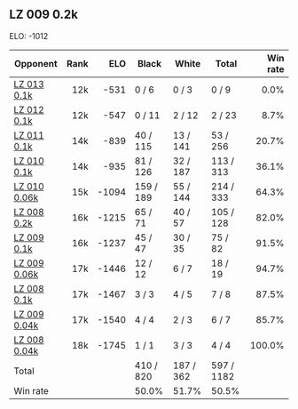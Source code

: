 ## LZ 009 0.2k ##

ELO: -1012

Opponent | Rank | ELO | Black | White | Total | Win rate
---------|-----:|----:|-------|-------|-------|-------:
[LZ 013 0.1k](LZ%20013%200.1k.md) | 12k | -531 | 0 / 6 | 0 / 3 | 0 / 9 | 0.0%
[LZ 012 0.1k](LZ%20012%200.1k.md) | 12k | -547 | 0 / 11 | 2 / 12 | 2 / 23 | 8.7%
[LZ 011 0.1k](LZ%20011%200.1k.md) | 14k | -839 | 40 / 115 | 13 / 141 | 53 / 256 | 20.7%
[LZ 010 0.1k](LZ%20010%200.1k.md) | 14k | -935 | 81 / 126 | 32 / 187 | 113 / 313 | 36.1%
[LZ 010 0.06k](LZ%20010%200.06k.md) | 15k | -1094 | 159 / 189 | 55 / 144 | 214 / 333 | 64.3%
[LZ 008 0.2k](LZ%20008%200.2k.md) | 16k | -1215 | 65 / 71 | 40 / 57 | 105 / 128 | 82.0%
[LZ 009 0.1k](LZ%20009%200.1k.md) | 16k | -1237 | 45 / 47 | 30 / 35 | 75 / 82 | 91.5%
[LZ 009 0.06k](LZ%20009%200.06k.md) | 17k | -1446 | 12 / 12 | 6 / 7 | 18 / 19 | 94.7%
[LZ 008 0.1k](LZ%20008%200.1k.md) | 17k | -1467 | 3 / 3 | 4 / 5 | 7 / 8 | 87.5%
[LZ 009 0.04k](LZ%20009%200.04k.md) | 17k | -1540 | 4 / 4 | 2 / 3 | 6 / 7 | 85.7%
[LZ 008 0.04k](LZ%20008%200.04k.md) | 18k | -1745 | 1 / 1 | 3 / 3 | 4 / 4 | 100.0%
Total | | | 410 / 820 | 187 / 362 | 597 / 1182 | 
Win rate| | | 50.0% | 51.7% | 50.5% | 
